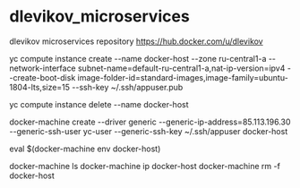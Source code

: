 # dlevikov_microservices
dlevikov microservices repository
https://hub.docker.com/u/dlevikov

yc compute instance create --name docker-host --zone ru-central1-a --network-interface subnet-name=default-ru-central1-a,nat-ip-version=ipv4 --create-boot-disk image-folder-id=standard-images,image-family=ubuntu-1804-lts,size=15 --ssh-key ~/.ssh/appuser.pub

yc compute instance delete --name docker-host

docker-machine create --driver generic --generic-ip-address=85.113.196.30 --generic-ssh-user yc-user --generic-ssh-key ~/.ssh/appuser docker-host

eval $(docker-machine env docker-host)

docker-machine ls
docker-machine ip docker-host
docker-machine rm -f docker-host
